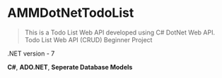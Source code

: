 # AMMDotNetTodoList

> This is a Todo List Web API developed using C# DotNet Web API.
Todo List Web API (CRUD)
Beginner Project

.NET version - 7

**C#**, **ADO.NET**, **Seperate Database Models**
